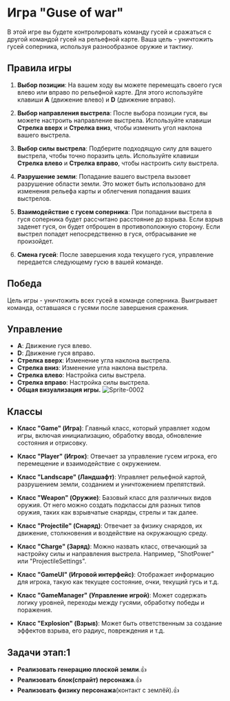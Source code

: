 # Игра "Guse of war"

 В этой игре вы будете контролировать команду гусей и сражаться с другой командой гусей на рельефной карте. Ваша цель - уничтожить гусей соперника, используя разнообразное оружие и тактику.

## Правила игры

1. **Выбор позиции**: На вашем ходу вы можете перемещать своего гуся влево или вправо по рельефной карте. Для этого используйте клавиши **A** (движение влево) и **D** (движение вправо).

2. **Выбор направления выстрела**: После выбора позиции гуся, вы можете настроить направление выстрела. Используйте клавиши **Стрелка вверх** и **Стрелка вниз**, чтобы изменить угол наклона вашего выстрела.

3. **Выбор силы выстрела**: Подберите подходящую силу для вашего выстрела, чтобы точно поразить цель. Используйте клавиши **Стрелка влево** и **Стрелка вправо**, чтобы настроить силу выстрела.

4. **Разрушение земли**: Попадание вашего выстрела вызовет разрушение области земли. Это может быть использовано для изменения рельефа карты и облегчения попадания ваших выстрелов.

5. **Взаимодействие с гусем соперника**: При попадании выстрела в гуся соперника будет рассчитано расстояние до взрыва. Если взрыв заденет гуся, он будет отброшен в противоположную сторону. Если выстрел попадет непосредственно в гуся, отбрасывание не произойдет.

6. **Смена гусей**: После завершения хода текущего гуся, управление передается следующему гусю в вашей команде.

## Победа

Цель игры - уничтожить всех гусей в команде соперника. Выигрывает команда, оставшаяся с гусями после завершения сражения.

## Управление

- **A**: Движение гуся влево.
- **D**: Движение гуся вправо.
- **Стрелка вверх**: Изменение угла наклона выстрела.
- **Стрелка вниз**: Изменение угла наклона выстрела.
- **Стрелка влево**: Настройка силы выстрела.
- **Стрелка вправо**: Настройка силы выстрела.
- **Общая визуализация игры.**
![Sprite-0002](https://github.com/Nikita-Etinger/GuseGame-worm-/assets/113473133/b64c4993-f4e2-47c6-b1a6-2681e3aa83fe)

## Классы
- **Класс "Game" (Игра)**: Главный класс, который управляет ходом игры, включая инициализацию, обработку ввода, обновление состояния и отрисовку.

- **Класс "Player" (Игрок)**: Отвечает за управление гусем игрока, его перемещение и взаимодействие с окружением.

- **Класс "Landscape" (Ландшафт)**: Управляет рельефной картой, разрушением земли, созданием и уничтожением препятствий.

- **Класс "Weapon" (Оружие)**: Базовый класс для различных видов оружия. От него можно создать подклассы для разных типов оружия, таких как взрывчатые снаряды, стрелы и так далее.

- **Класс "Projectile" (Снаряд)**: Отвечает за физику снарядов, их движение, столкновения и воздействие на окружающую среду.

- **Класс "Charge" (Заряд)**: Можно назвать класс, отвечающий за настройку силы и направления выстрела. Например, "ShotPower" или "ProjectileSettings".

- **Класс "GameUI" (Игровой интерфейс)**: Отображает информацию для игрока, такую как текущее состояние, очки, текущий гусь и т.д.

- **Класс "GameManager" (Управление игрой)**: Может содержать логику уровней, переходы между гусями, обработку победы и поражения.

- **Класс "Explosion" (Взрыв)**: Может быть ответственным за создание эффектов взрыва, его радиус, повреждения и т.д.
  
## Задачи этап:1
- **Реализовать генерацию плоской земли**.👍
- **Реализовать блок(спрайт) персонажа**.👍
- **Реализовать физику персонажа**(контакт с землёй).👍
